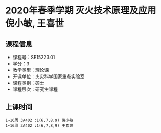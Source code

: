 # 2020年春季学期 灭火技术原理及应用 倪小敏, 王喜世






## 课程信息

- 课程号：SE15223.01
- 学分：3
- 教学类型：理论课
- 开课单位：火灾科学国家重点实验室
- 课程类别：硕士
- 课程层次：研究生课程

## 上课时间

```
1~16周 3A402 :1(6,7,8,9) 倪小敏
1~16周 3A402 :1(6,7,8,9) 王喜世
```

